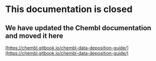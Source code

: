 # This documentation is closed

## We have updated the Chembl documentation and moved it here

[https://chembl.gitbook.io/chembl-data-deposition-guide/](https://chembl.gitbook.io/chembl-data-deposition-guide/)


